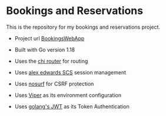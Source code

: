 # Bookings and Reservations

This is the repository for my bookings and reservations project.

- Project url [BookingsWebApp](https://bookings-service-application.onrender.com/)

- Built with Go version 1.18
- Uses the [chi router](https://github.com/go-chi/chi) for routing 
- Uses [alex edwards SCS](https://github.com/alexedwards/scs/v2) session management
- Uses [nosurf](https://github.com/justinas/nosurf) for CSRF protection
- Uses [Viper](github.com/spf13/viper) as its environment configuration
- Uses [golang's JWT](github.com/golang-jwt/jwt) as its Token Authentication
